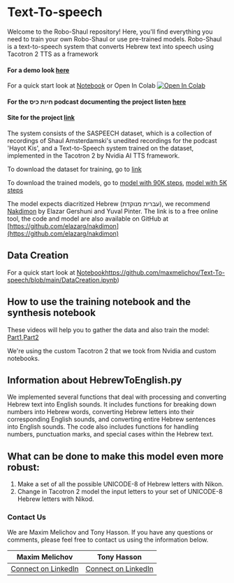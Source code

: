 # Text-To-speech
Welcome to the Robo-Shaul repository! Here, you'll find everything you need to train your own Robo-Shaul or use pre-trained models. Robo-Shaul is a text-to-speech system that converts Hebrew text into speech using Tacotron 2 TTS as a framework

#### For a demo look [here](https://maxmelichov.github.io/)

For a quick start look at [Notebook](https://github.com/maxmelichov/Text-To-speech/blob/main/Tacotron_Synthesis_Notebook_contest_notebook.ipynb) or Open In Colab <a target="_blank" href="https://colab.research.google.com/drive/1heUHKqCUwXGX_NRZUeN5J9UdB9UVV32m#scrollTo=IbrwoO0A1D0b"><img src="https://colab.research.google.com/assets/colab-badge.svg" alt="Open In Colab"/></a>

#### For the חיות כיס podcast documenting the project listen [here](https://open.spotify.com/episode/7eM8KcpUGMxOk6X5WQYdh5?si=3xf0TNzwRTSHaCo8jIozOg)
#### Site for the project [link](http://www.roboshaul.com/)

The system consists of the SASPEECH dataset, which is a collection of recordings of Shaul Amsterdamski's unedited recordings for the podcast 'Hayot Kis', and a Text-to-Speech system trained on the dataset, implemented in the Tacotron 2 by Nvidia AI TTS framework.

To download the dataset for training, go to [link](https://openslr.org/134)

To download the trained models, go to [model with 90K steps](https://drive.google.com/uc?id=13B_NfAw8y-A9pg-xLcP5kQ_7dbObGc8S&export=download), [model with 5K steps](https://drive.google.com/u/0/uc?id=1iE3VgeQsyZcIgAXYmwhk-FzWktwrT2Wo&export=download)

The model expects diacritized Hebrew (עברית מנוקדת), we recommend [Nakdimon](https://nakdimon.org) by Elazar Gershuni and Yuval Pinter. The link is to a free online tool, the code and model are also available on GitHub at [https://github.com/elazarg/nakdimon](https://github.com/elazarg/nakdimon)

## Data Creation 
For a quick start look at [Notebook](https://github.com/maxmelichov/Text-To-speech/blob/main/DataCreation.ipynb)https://github.com/maxmelichov/Text-To-speech/blob/main/DataCreation.ipynb)

## How to use the training notebook and the synthesis notebook
These videos will help you to gather the data and also train the model: [Part1](https://www.youtube.com/watch?v=b1fzyM0VhhI),[Part2](https://www.youtube.com/watch?v=gVqSEIr2PD4&t=284s) 

We're using the custom Tacotron 2 that we took from Nvidia and custom notebooks.


## Information about HebrewToEnglish.py
We implemented several functions that deal with processing and converting Hebrew text into English sounds. It includes functions for breaking down numbers into Hebrew words, converting Hebrew letters into their corresponding English sounds, and converting entire Hebrew sentences into English sounds. The code also includes functions for handling numbers, punctuation marks, and special cases within the Hebrew text.



## What can be done to make this model even more robust:
1. Make a set of all the possible UNICODE-8 of Hebrew letters with Nikon.
2. Change in Tacotron 2 model the input letters to your set of UNICODE-8 Hebrew letters with Nikod.

### Contact Us

We are Maxim Melichov and Tony Hasson. If you have any questions or comments, please feel free to contact us using the information below.

| **Maxim Melichov**          | **Tony Hasson**         |
| ------------------------- | ------------------------- |
| <a href="https://www.linkedin.com/in/max-melichov/" target="_blank">Connect on LinkedIn</a> | <a href="https://www.linkedin.com/in/tony-hasson-a14402205/" target="_blank">Connect on LinkedIn</a> |
